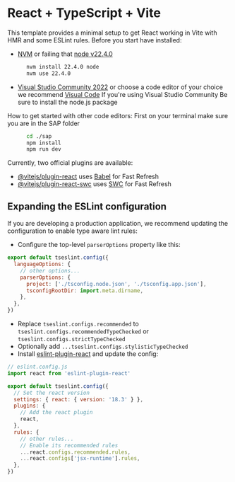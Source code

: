 # React + TypeScript + Vite

This template provides a minimal setup to get React working in Vite with HMR and some ESLint rules.
 Before you start have installed:
 - [NVM](https://github.com/nvm-sh/nvm) or failing that [node v22.4.0](https://nodejs.org/en/blog/release/v22.4.0)
 ```bash
       nvm install 22.4.0 node
       nvm use 22.4.0
 ```
 - [Visual Studio Community 2022](https://apps.microsoft.com/store/detail/XPDCFJDKLZJLP8?ocid=pdpshare) or choose a code editor of your choice we recommend [Visual Code](https://apps.microsoft.com/store/detail/XP9KHM4BK9FZ7Q?ocid=pdpshare)
  If you're using Visual Studio Community
  Be sure to install the node.js package 
 
 How to get started with other code editors:
 First on your terminal make sure you are in the SAP folder
 ```bash
       cd ./sap
       npm install
       npm run dev
 ```
Currently, two official plugins are available:
- [@vitejs/plugin-react](https://github.com/vitejs/vite-plugin-react/blob/main/packages/plugin-react/README.md) uses [Babel](https://babeljs.io/) for Fast Refresh
- [@vitejs/plugin-react-swc](https://github.com/vitejs/vite-plugin-react-swc) uses [SWC](https://swc.rs/) for Fast Refresh

## Expanding the ESLint configuration

If you are developing a production application, we recommend updating the configuration to enable type aware lint rules:

- Configure the top-level `parserOptions` property like this:

```js
export default tseslint.config({
  languageOptions: {
    // other options...
    parserOptions: {
      project: ['./tsconfig.node.json', './tsconfig.app.json'],
      tsconfigRootDir: import.meta.dirname,
    },
  },
})
```

- Replace `tseslint.configs.recommended` to `tseslint.configs.recommendedTypeChecked` or `tseslint.configs.strictTypeChecked`
- Optionally add `...tseslint.configs.stylisticTypeChecked`
- Install [eslint-plugin-react](https://github.com/jsx-eslint/eslint-plugin-react) and update the config:

```js
// eslint.config.js
import react from 'eslint-plugin-react'

export default tseslint.config({
  // Set the react version
  settings: { react: { version: '18.3' } },
  plugins: {
    // Add the react plugin
    react,
  },
  rules: {
    // other rules...
    // Enable its recommended rules
    ...react.configs.recommended.rules,
    ...react.configs['jsx-runtime'].rules,
  },
})
```
